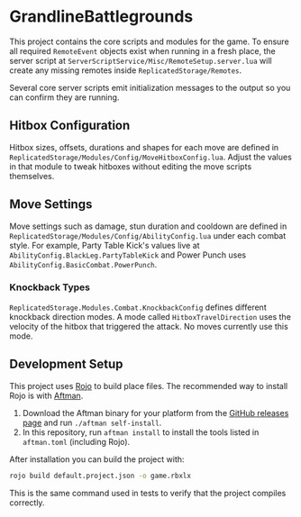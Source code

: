 # GrandlineBattlegrounds

This project contains the core scripts and modules for the game. To ensure all required `RemoteEvent` objects exist when running in a fresh place, the server script at `ServerScriptService/Misc/RemoteSetup.server.lua` will create any missing remotes inside `ReplicatedStorage/Remotes`.

Several core server scripts emit initialization messages to the output so you can confirm they are running.

## Hitbox Configuration

Hitbox sizes, offsets, durations and shapes for each move are defined in
`ReplicatedStorage/Modules/Config/MoveHitboxConfig.lua`. Adjust the values in
that module to tweak hitboxes without editing the move scripts themselves.

## Move Settings

Move settings such as damage, stun duration and cooldown are defined in
`ReplicatedStorage/Modules/Config/AbilityConfig.lua` under each combat style.
For example, Party Table Kick's values live at `AbilityConfig.BlackLeg.PartyTableKick`
and Power Punch uses `AbilityConfig.BasicCombat.PowerPunch`.

### Knockback Types

`ReplicatedStorage.Modules.Combat.KnockbackConfig` defines different
knockback direction modes. A mode called `HitboxTravelDirection`
uses the velocity of the hitbox that triggered the attack. No moves
currently use this mode.

## Development Setup

This project uses [Rojo](https://github.com/rojo-rbx/rojo) to build place files. The recommended way to install Rojo is with [Aftman](https://github.com/LPGhatguy/aftman).

1. Download the Aftman binary for your platform from the [GitHub releases page](https://github.com/LPGhatguy/aftman/releases) and run `./aftman self-install`.
2. In this repository, run `aftman install` to install the tools listed in `aftman.toml` (including Rojo).

After installation you can build the project with:

```sh
rojo build default.project.json -o game.rbxlx
```

This is the same command used in tests to verify that the project compiles correctly.
